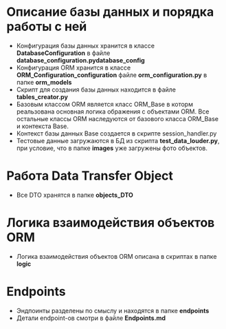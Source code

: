 # Описание базы данных и порядка работы с ней

* Конфигурация базы данных хранится в классе **DatabaseConfiguration** в файле **database_configuration.pydatabase_config**
* Конфигурация ORM хранится в классе **ORM_Configuration_сonfiguration** файле **orm_configuration.py** в папке **orm_models**
* Скрипт для создания базы данных находится в файле **tables_creator.py**
* Базовым классом ORM является класс ORM_Base в которм реальзована основная логика ображения с объектами ORM. Все остальные классы ORM наследуются от базового класса ORM_Base и контекста Base.
* Контекст базы данных Base создается в скрипте session_handler.py
* Тестовые данные загружаются в БД из скрипта **test_data_louder.py**, при условие, что в папке **images** уже загружены фото объектов.

# Работа Data Transfer Object

* Все DTO хранятся в папке **objects_DTO**

# Логика взаимодействия объектов ORM

* Логика взаимодействия объектов ORM описана в скриптах в папке **logic**

# Endpoints

* Эндпоинты разделены по смыслу и находятся в папке **endpoints**
* Детали endpoint-ов смотри в файле **Endpoints.md**

